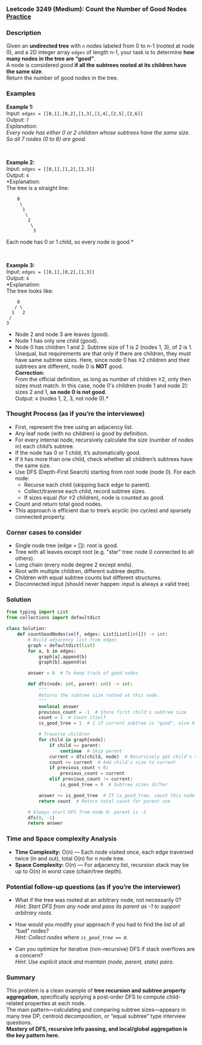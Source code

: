 ### Leetcode 3249 (Medium): Count the Number of Good Nodes [Practice](https://leetcode.com/problems/count-the-number-of-good-nodes)

### Description  
Given an **undirected tree** with `n` nodes labeled from 0 to n-1 (rooted at node 0), and a 2D integer array `edges` of length n-1, your task is to determine **how many nodes in the tree are “good”**.  
A node is considered *good* **if all the subtrees rooted at its children have the same size**.  
Return the number of good nodes in the tree.

### Examples  

**Example 1:**  
Input: `edges = [[0,1],[0,2],[1,3],[1,4],[2,5],[2,6]]`  
Output: `7`  
*Explanation:  
Every node has either 0 or 2 children whose subtrees have the same size. So all 7 nodes (0 to 6) are good.*

<br>

**Example 2:**  
Input: `edges = [[0,1],[1,2],[2,3]]`  
Output: `4`  
*Explanation:  
The tree is a straight line:  
```
    0
     \
      1
       \
        2
         \
          3
```
Each node has 0 or 1 child, so every node is good.*

<br>

**Example 3:**  
Input: `edges = [[0,1],[0,2],[1,3]]`  
Output: `4`  
*Explanation:  
The tree looks like:  
```
    0
   / \
  1   2
 /
3
```
- Node 2 and node 3 are leaves (good).
- Node 1 has only one child (good).
- Node 0 has children 1 and 2. Subtree size of 1 is 2 (nodes 1, 3), of 2 is 1. Unequal, but requirements are that only if there are children, they must have same subtree sizes. Here, since node 0 has ≥2 children and their subtrees are different, node 0 is **NOT** good.  
**Correction:**  
From the official definition, as long as number of children ≥2, only then sizes must match. In this case, node 0's children (node 1 and node 2): sizes 2 and 1, **so node 0 is not good**.  
Output: `4` (nodes 1, 2, 3, not node 0).*

### Thought Process (as if you’re the interviewee)  

- First, represent the tree using an adjacency list.
- Any leaf node (with no children) is good by definition.
- For every internal node, recursively calculate the *size* (number of nodes in) each child’s subtree.
- If the node has 0 or 1 child, it’s automatically good.
- If it has more than one child, check whether all children’s subtrees have the same size.
- Use DFS (Depth-First Search) starting from root node (node 0). For each node:
  - Recurse each child (skipping back edge to parent).
  - Collect/traverse each child, record subtree sizes.
  - If sizes equal (for ≥2 children), node is counted as good.
- Count and return total good nodes.
- This approach is efficient due to tree’s acyclic (no cycles) and sparsely connected property.

### Corner cases to consider  
- Single node tree (edge = []): root is good.
- Tree with all leaves except root (e.g. "star" tree: node 0 connected to all others).
- Long chain (every node degree 2 except ends).
- Root with multiple children, different subtree depths.
- Children with equal subtree counts but different structures.
- Disconnected input (should never happen: input is always a valid tree).

### Solution

```python
from typing import List
from collections import defaultdict

class Solution:
    def countGoodNodes(self, edges: List[List[int]]) -> int:
        # Build adjacency list from edges
        graph = defaultdict(list)
        for a, b in edges:
            graph[a].append(b)
            graph[b].append(a)

        answer = 0  # To keep track of good nodes

        def dfs(node: int, parent: int) -> int:
            """
            Returns the subtree size rooted at this node.
            """
            nonlocal answer
            previous_count = -1  # Store first child's subtree size
            count = 1  # Count itself
            is_good_tree = 1  # 1 if current subtree is "good", else 0

            # Traverse children
            for child in graph[node]:
                if child == parent:
                    continue  # Skip parent
                current = dfs(child, node)  # Recursively get child's subtree size
                count += current  # Add child's size to current
                if previous_count < 0:
                    previous_count = current
                elif previous_count != current:
                    is_good_tree = 0  # Subtree sizes differ

            answer += is_good_tree  # If is_good_tree, count this node
            return count  # Return total count for parent use

        # Always start DFS from node 0; parent is -1
        dfs(0, -1)
        return answer
```

### Time and Space complexity Analysis  

- **Time Complexity:** O(n) — Each node visited once, each edge traversed twice (in and out), total O(n) for n node tree.
- **Space Complexity:** O(n) — For adjacency list, recursion stack may be up to O(n) in worst case (chain/tree depth).

### Potential follow-up questions (as if you’re the interviewer)  

- What if the tree was rooted at an arbitrary node, not necessarily 0?  
  *Hint: Start DFS from any node and pass its parent as -1 to support arbitrary roots.*

- How would you modify your approach if you had to find the list of all “bad” nodes?  
  *Hint: Collect nodes where `is_good_tree == 0`.*

- Can you optimize for iterative (non-recursive) DFS if stack overflows are a concern?  
  *Hint: Use explicit stack and maintain (node, parent, state) pairs.*

### Summary
This problem is a clean example of **tree recursion and subtree property aggregation**, specifically applying a post-order DFS to compute child-related properties at each node.  
The main pattern—calculating and comparing subtree sizes—appears in many tree DP, centroid decomposition, or “equal subtree” type interview questions.  
**Mastery of DFS, recursive info passing, and local/global aggregation is the key pattern here.**